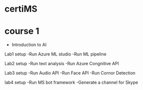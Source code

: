 # certiMS

# course 1
- Introduction to AI

Lab1 setup
-Run Azure ML studio
-Run ML pipeline

Lab2 setup
-Run text analysis
-Run Azure Congnitive API

Lab3 setup
-Run Audio API
-Run Face API
-Run Cornor Detection

lab4 setup
-Run MS bot framework
-Generate a channel for Skype
